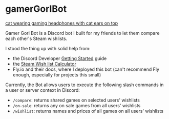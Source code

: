 # gamerGorlBot

[cat wearing gaming headphones with cat ears on top](./gamer-gorl-bot.png)

Gamer Gorl Bot is a Discord bot I built for my friends to let them compare each other's Steam wishlists.

I stood the thing up with solid help from:
- the Discord Developer [Getting Started](https://discord.com/developers/docs/quick-start/getting-started) guide
- the [Steam Wish list Calculator](https://www.steamwishlistcalculator.com/)
- Fly.io and their docs, where I deployed this bot (can't recommend Fly enough, especially for projects this small)

Currently, the Bot allows users to execute the following slash commands in a user or server context in Discord:
- `/compare`: returns shared games on selected users' wishlists
- `/on-sale`: returns any on sale games from all users' wishlists
- `/wishlist`: returns names and prices of all games on all users' wishlists
